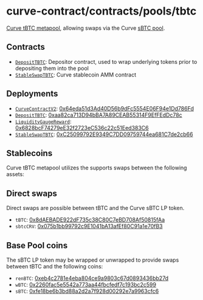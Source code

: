 # curve-contract/contracts/pools/tbtc

[Curve tBTC metapool](https://www.curve.fi/tbtc), allowing swaps via the Curve [sBTC pool](../sbtc).

## Contracts

- [`DepositTBTC`](DepositTBTC.vy): Depositor contract, used to wrap underlying tokens prior to depositing them into the pool
- [`StableSwapTBTC`](StableSwapTBTC.vy): Curve stablecoin AMM contract

## Deployments

- [`CurveContractV2`](../../tokens/CurveTokenV2.vy): [0x64eda51d3Ad40D56b9dFc5554E06F94e1Dd786Fd](https://etherscan.io/address/0x64eda51d3Ad40D56b9dFc5554E06F94e1Dd786Fd)
- [`DepositTBTC`](DepositTBTC.vy): [0xaa82ca713D94bBA7A89CEAB55314F9EfFEdDc78c](https://etherscan.io/address/0xaa82ca713D94bBA7A89CEAB55314F9EfFEdDc78c)
- [`LiquidityGaugeReward`](../../gauges/LiquidityGaugeReward.vy): [0x6828bcF74279eE32f2723eC536c22c51Eed383C6](https://etherscan.io/address/0x6828bcF74279eE32f2723eC536c22c51Eed383C6)
- [`StableSwapTBTC`](StableSwapTBTC.vy): [0xC25099792E9349C7DD09759744ea681C7de2cb66](https://etherscan.io/address/0xC25099792E9349C7DD09759744ea681C7de2cb66)

## Stablecoins

Curve tBTC metapool utilizes the supports swaps between the following assets:

## Direct swaps

Direct swaps are possible between tBTC and the Curve sBTC LP token.

- `tBTC`: [0x8dAEBADE922dF735c38C80C7eBD708Af50815fAa](https://etherscan.io/address/0x8dAEBADE922dF735c38C80C7eBD708Af50815fAa)
- `sbtcCRV`: [0x075b1bb99792c9E1041bA13afEf80C91a1e70fB3](https://etherscan.io/address/0x075b1bb99792c9E1041bA13afEf80C91a1e70fB3)

## Base Pool coins

The sBTC LP token may be wrapped or unwrapped to provide swaps between tBTC and the following coins:

- `renBTC`: [0xeb4c2781e4eba804ce9a9803c67d0893436bb27d](https://etherscan.io/address/0xeb4c2781e4eba804ce9a9803c67d0893436bb27d)
- `wBTC`: [0x2260fac5e5542a773aa44fbcfedf7c193bc2c599](https://etherscan.io/address/0x2260fac5e5542a773aa44fbcfedf7c193bc2c599)
- `sBTC`: [0xfe18be6b3bd88a2d2a7f928d00292e7a9963cfc6](https://etherscan.io/address/0xfe18be6b3bd88a2d2a7f928d00292e7a9963cfc6)
